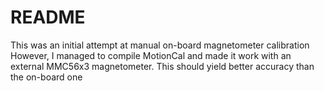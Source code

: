 # README
This was an initial attempt at manual on-board magnetometer calibration
However, I managed to compile MotionCal and made it work with an external MMC56x3 magnetometer. This should yield better accuracy than the on-board one
